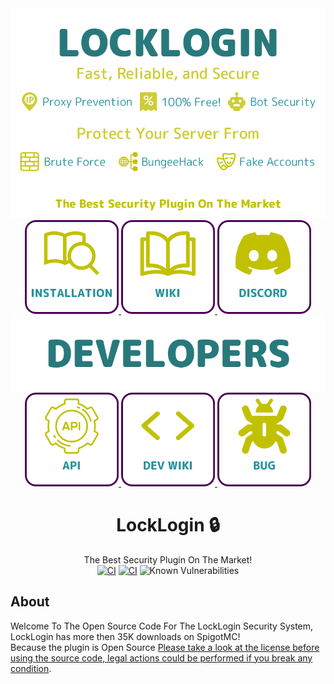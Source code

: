 <div align="center">
<img src="https://github.com/IMS-Network/Branding/raw/V4/Plugins/LockLogin/LockLogin-Security-Plugin-About.png">
<br>
    <a href="https://backup.karmadev.es/locklogin/wiki/tags/setup/">
    <img alt="thefourcraft Github Stats" 
    src="https://github.com/IMS-Network/Branding/raw/V4/Plugins/LockLogin/INSTALLATION-BTN.png" 
    height="150px" width= "150px"/>
    </a>
    <a href="https://backup.karmadev.es/locklogin/wiki">
    <img alt="thefourcraft Github Stats" 
    src="https://github.com/IMS-Network/Branding/raw/V4/Plugins/LockLogin/WIKI-BTN.png" 
    height="150px" width= "150px"/>
    </a>
    <a href="https://discord.com/invite/jRFfsdxnJR">
    <img alt="thefourcraft Github Stats" 
    src="https://github.com/IMS-Network/Branding/raw/V4/Plugins/LockLogin/DISCORD-BTN.png" 
    height="150px" width= "150px"/>
    </a>
<img src="https://github.com/IMS-Network/Branding/raw/V4/Plugins/LockLogin/LockLogin-Seurtiy-Plugin-Developers.png">
<br>
    <a href="https://backup.karmadev.es/locklogin/wiki/tags/api/">
    <img alt="thefourcraft Github Stats" 
    src="https://github.com/IMS-Network/Branding/raw/V4/Plugins/LockLogin/API-BTN.png" 
    height="150px" width= "150px"/>
    </a>
    <a href="https://backup.karmadev.es/locklogin/wiki/getting-started.html">
    <img alt="thefourcraft Github Stats" 
    src="https://github.com/IMS-Network/Branding/raw/V4/Plugins/LockLogin/DEV-WIKI-BTN.png" 
    height="150px" width= "150px"/>
    </a>
    <a href="https://discord.com/invite/jRFfsdxnJR">
    <img alt="thefourcraft Github Stats" 
    src="https://github.com/IMS-Network/Branding/raw/V4/Plugins/LockLogin/BUG-BTN.png" 
    height="150px" width= "150px"/>
    </a>

# LockLogin 🔒
The Best Security Plugin On The Market!\
[![CI](https://github.com/KarmaConfigs/LockLoginReborn/actions/workflows/codacy-analysis.yml/badge.svg)](https://github.com/KarmaConfigs/LockLoginReborn/actions/workflows/codacy-analysis.yml)
[![CI](https://github.com/KarmaConfigs/LockLoginReborn/actions/workflows/dependency-review.yml/badge.svg)](https://github.com/KarmaConfigs/LockLoginReborn/actions/workflows/dependency-review.yml/)
![Known Vulnerabilities](https://snyk.io/test/github/IMS-Network/LockLogin/badge.svg)
</div>


## About
Welcome To The Open Source Code For The LockLogin Security System, LockLogin has more then 35K downloads on SpigotMC!\
Because the plugin is Open Source [Please take a look at the license before using the source code, legal actions could be performed if you break any condition](http://karmaconfigs.ml/license/).
 

